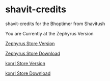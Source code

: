 # shavit-credits
shavit-credits for the Bhoptimer from Shavitush

You are Currently at the Zephyrus Version

[Zephyrus Store Version](https://github.com/SaengerItsWar/shavit-credits/tree/master)

[Zephyrus Store Download](https://forums.alliedmods.net/showthread.php?t=276677)

[kxnrl Store Version](https://github.com/SaengerItsWar/shavit-credits/tree/kxnrl) 

[kxnrl Store Download](https://build.kxnrl.com/Store/)
